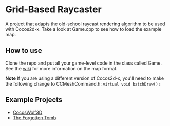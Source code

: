 # Grid-Based Raycaster
A project that adapts the old-school raycast rendering algorithm to be used with Cocos2d-x. Take a look at Game.cpp to see how to load the example map.

## How to use
Clone the repo and put all your game-level code in the class called Game. See the [wiki](https://github.com/mikedotcpp/GridBasedRaycaster/wiki) for more information on the map format.

**Note** If you are using a different version of Cocos2d-x, you'll need to make the following change to CCMeshCommand.h: 
`virtual void batchDraw();`

## Example Projects
* [CocosWolf3D](https://github.com/mikedotcpp/CocosWolf3D)
* [The Forgotten Tomb](https://github.com/mikedotcpp/TheForgottenTomb)
